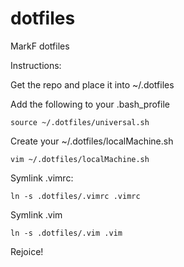 dotfiles
========

MarkF dotfiles

Instructions:

Get the repo and place it into ~/.dotfiles

Add the following to your .bash_profile

    source ~/.dotfiles/universal.sh

Create your ~/.dotfiles/localMachine.sh

    vim ~/.dotfiles/localMachine.sh

Symlink .vimrc:

    ln -s .dotfiles/.vimrc .vimrc

Symlink .vim

    ln -s .dotfiles/.vim .vim

Rejoice!

